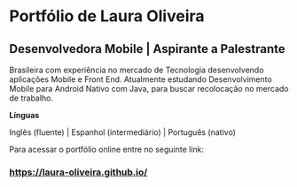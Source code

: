 # Portfólio de Laura Oliveira

## Desenvolvedora Mobile | Aspirante a Palestrante

 Brasileira com experiência no mercado de Tecnologia desenvolvendo aplicações Mobile e Front End.
 Atualmente estudando Desenvolvimento Mobile para Android Nativo com Java, para buscar recolocação no mercado de trabalho.

**Línguas** 

Inglês (fluente) |
Espanhol (intermediário) |
Português (nativo) 


Para acessar o portfólio online entre no seguinte link:

### **https://laura-oliveira.github.io/** 
